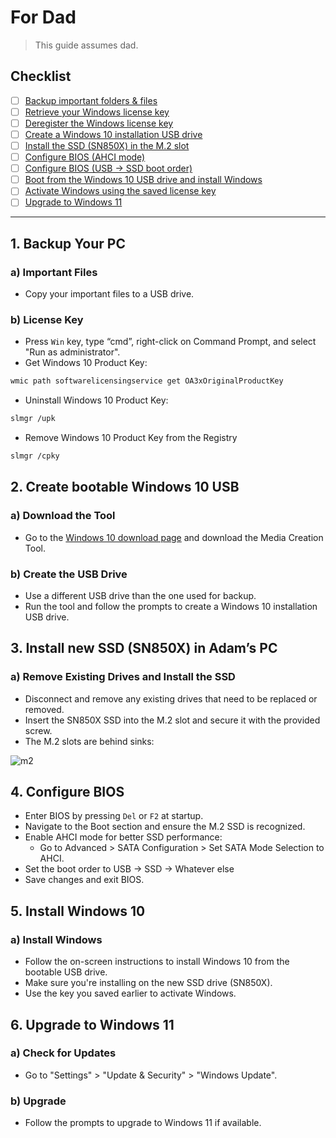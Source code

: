 # For Dad

> This guide assumes dad.

## Checklist

- [ ] [Backup important folders & files](#1-backup-your-pc)
- [ ] [Retrieve your Windows license key](#b-license-key)
- [ ] [Deregister the Windows license key](#b-license-key)
- [ ] [Create a Windows 10 installation USB drive](#2-create-bootable-windows-10-usb)
- [ ] [Install the SSD (SN850X) in the M.2 slot](#3-install-new-ssd-sn850x-in-adams-pc)
- [ ] [Configure BIOS (AHCI mode)](#4-configure-bios)
- [ ] [Configure BIOS (USB -> SSD boot order)](#4-configure-bios)
- [ ] [Boot from the Windows 10 USB drive and install Windows](#5-install-windows-10)
- [ ] [Activate Windows using the saved license key](#5-install-windows-10)
- [ ] [Upgrade to Windows 11](#6-upgrade-to-windows-11)

---
## 1. Backup Your PC

### a) Important Files
- Copy your important files to a USB drive.

### b) License Key
- Press `Win` key, type “cmd”, right-click on Command Prompt, and select "Run as administrator".
- Get Windows 10 Product Key:
```bash
wmic path softwarelicensingservice get OA3xOriginalProductKey
```
- Uninstall Windows 10 Product Key:
```bash
slmgr /upk
```
- Remove Windows 10 Product Key from the Registry
```bash
slmgr /cpky
```

## 2. Create bootable Windows 10 USB

### a) Download the Tool
- Go to the [Windows 10 download page](https://www.microsoft.com/software-download/windows10) and download the Media Creation Tool.

### b) Create the USB Drive
- Use a different USB drive than the one used for backup.
- Run the tool and follow the prompts to create a Windows 10 installation USB drive.

## 3. Install new SSD (SN850X) in Adam’s PC

### a) Remove Existing Drives and Install the SSD
- Disconnect and remove any existing drives that need to be replaced or removed.
- Insert the SN850X SSD into the M.2 slot and secure it with the provided screw.
- The M.2 slots are behind sinks:

![m2](https://i.ibb.co/GM8S2Tv/M2.jpg)

## 4. Configure BIOS

- Enter BIOS by pressing `Del` or `F2` at startup.
- Navigate to the Boot section and ensure the M.2 SSD is recognized.
- Enable AHCI mode for better SSD performance:
    - Go to Advanced > SATA Configuration > Set SATA Mode Selection to AHCI.
- Set the boot order to USB -> SSD -> Whatever else
- Save changes and exit BIOS.

## 5. Install Windows 10

### a) Install Windows
- Follow the on-screen instructions to install Windows 10 from the bootable USB drive.
- Make sure you're installing on the new SSD drive (SN850X).
- Use the key you saved earlier to activate Windows.

## 6. Upgrade to Windows 11

### a) Check for Updates
- Go to "Settings" > "Update & Security" > "Windows Update".

### b) Upgrade
- Follow the prompts to upgrade to Windows 11 if available.
